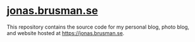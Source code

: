 # [jonas.brusman.se](https://jonas.brusman.se)

This repository contains the source code for my personal blog, photo blog, and website hosted at https://jonas.brusman.se.

